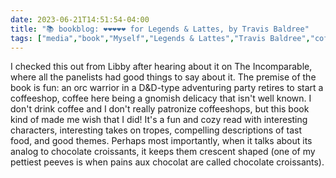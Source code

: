 ---date: 2023-06-21T14:51:54-04:00title: "📚 bookblog: ❤️❤️❤️❤️❤️ for Legends & Lattes, by Travis Baldree"tags: ["media","book","Myself","Legends & Lattes","Travis Baldree","coffee","Dungeons & Dragons","fantasy","The Incomparable","podcasts"]---I checked this out from Libby after hearing about it on The Incomparable, where all the panelists had good things to say about it. The premise of the book is fun: an orc warrior in a D&D-type adventuring party retires to start a coffeeshop, coffee here being a gnomish delicacy that isn't well known. I don't drink coffee and I don't really patronize coffeeshops, but this book kind of made me wish that I did! It's a fun and cozy read with interesting characters, interesting takes on tropes, compelling descriptions of tast food, and good themes. Perhaps most importantly, when it talks about its analog to chocolate croissants, it keeps them crescent shaped (one of my pettiest peeves is when pains aux chocolat are called chocolate croissants).
